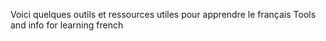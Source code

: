 Voici quelques outils et ressources utiles pour apprendre le français
Tools and info for learning french
